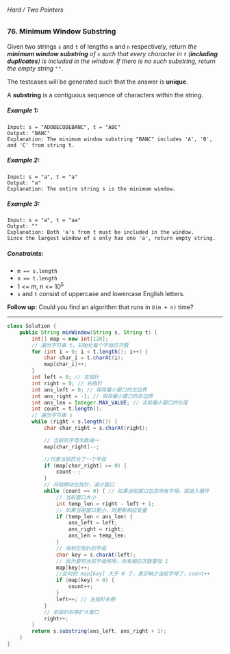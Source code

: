 ###### Hard / Two Pointers

### 76. Minimum Window Substring

Given two strings `s` and `t` of lengths `m` and `n` respectively, return _the **minimum window substring** of `s` such that every character in `t` (**including duplicates**) is included in the window. If there is no such substring, return the empty string `""`_.

The testcases will be generated such that the answer is **unique**.

A **substring** is a contiguous sequence of characters within the string.

 

##### Example 1:
```
Input: s = "ADOBECODEBANC", t = "ABC"
Output: "BANC"
Explanation: The minimum window substring "BANC" includes 'A', 'B', and 'C' from string t.
```
##### Example 2:
```
Input: s = "a", t = "a"
Output: "a"
Explanation: The entire string s is the minimum window.
```
##### Example 3:
```
Input: s = "a", t = "aa"
Output: ""
Explanation: Both 'a's from t must be included in the window.
Since the largest window of s only has one 'a', return empty string.
``` 

##### Constraints:

- `m == s.length`
- `n == t.length`
- 1 <= m, n <= 10<sup>5</sup>
- `s` and `t` consist of uppercase and lowercase English letters.
 

**Follow up:** Could you find an algorithm that runs in `O(m + n)` time?

***

```java
class Solution {
    public String minWindow(String s, String t) {
        int[] map = new int[128];
        // 遍历字符串 t，初始化每个字母的次数
        for (int i = 0; i < t.length(); i++) {
            char char_i = t.charAt(i);
            map[char_i]++;
        }
        int left = 0; // 左指针
        int right = 0; // 右指针
        int ans_left = 0; // 保存最小窗口的左边界
        int ans_right = -1; // 保存最小窗口的右边界
        int ans_len = Integer.MAX_VALUE; // 当前最小窗口的长度
        int count = t.length();
        // 遍历字符串 s
        while (right < s.length()) {
            char char_right = s.charAt(right);

            // 当前的字母次数减一
            map[char_right]--;

            //代表当前符合了一个字母
            if (map[char_right] >= 0) {
                count--;
            }
            // 开始移动左指针，减小窗口
            while (count == 0) { // 如果当前窗口包含所有字母，就进入循环
                // 当前窗口大小
                int temp_len = right - left + 1;
                // 如果当前窗口更小，则更新相应变量
                if (temp_len < ans_len) {
                    ans_left = left;
                    ans_right = right;
                    ans_len = temp_len;
                }
                // 得到左指针的字母
                char key = s.charAt(left);
                // 因为要把当前字母移除，所有相应次数要加 1
                map[key]++;
                //此时的 map[key] 大于 0 了，表示缺少当前字母了，count++
                if (map[key] > 0) {
                    count++;
                }
                left++; // 左指针右移
            }
            // 右指针右移扩大窗口
            right++;
        }
        return s.substring(ans_left, ans_right + 1);
    }
}
```
